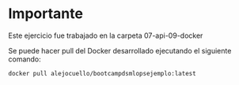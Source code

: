 # Importante

Este ejercicio fue trabajado en la carpeta 07-api-09-docker


Se puede hacer pull del Docker desarrollado ejecutando el siguiente comando:
```
docker pull alejocuello/bootcampdsmlopsejemplo:latest
```